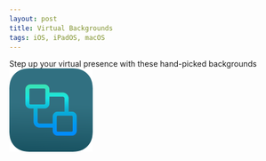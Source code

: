 ```yaml
---
layout: post
title: Virtual Backgrounds
tags: iOS, iPadOS, macOS
---
```

Step up your virtual presence with these hand-picked backgrounds  
[![Backgrounds](assets/vb-icon.png "Go To Virtual Backgrounds")](https://sonasapps.github.io/virtualbackgrounds/)  
